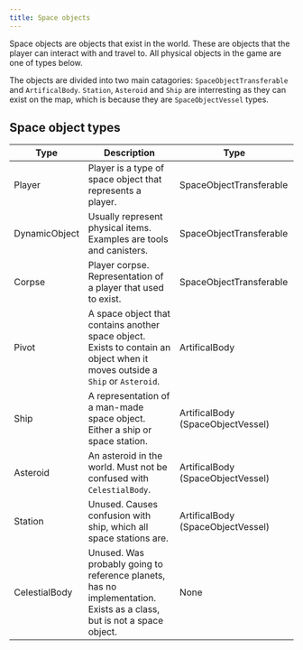 ```yaml
---
title: Space objects
---
```


Space objects are objects that exist in the world. These are objects that the player can interact with and travel to. All physical objects in the game are one of types below.

The objects are divided into two main catagories: `SpaceObjectTransferable` and `ArtificalBody`. `Station`, `Asteroid` and `Ship` are interresting as they can exist on the map, which is because they are `SpaceObjectVessel` types.

## Space object types

|Type|Description|Type|
|----|-----------|----|
|Player       |Player is a type of space object that represents a player.                                                                  |SpaceObjectTransferable|
|DynamicObject|Usually represent physical items. Examples are tools and canisters.                                                         |SpaceObjectTransferable|
|Corpse       |Player corpse. Representation of a player that used to exist.                                                               |SpaceObjectTransferable|
|Pivot        |A space object that contains another space object. Exists to contain an object when it moves outside a `Ship` or `Asteroid`.|ArtificalBody|
|Ship         |A representation of a man-made space object. Either a ship or space station.                                                |ArtificalBody (SpaceObjectVessel)|
|Asteroid     |An asteroid in the world. Must not be confused with `CelestialBody`.                                                        |ArtificalBody (SpaceObjectVessel)|
|Station      |Unused. Causes confusion with ship, which all space stations are.                                                           |ArtificalBody (SpaceObjectVessel)|
|CelestialBody|Unused. Was probably going to reference planets, has no implementation. Exists as a class, but is not a space object.       |None|

